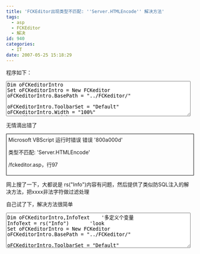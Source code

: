```yaml
---
title: 'FCKEditor出现类型不匹配: ''Server.HTMLEncode'' 解决方法'
tags:
  - asp
  - FCKEditor
  - 解决
id: 940
categories:
  - IT
date: 2007-05-25 15:18:29
---
```


程序如下：
<textarea name="code" cols="60" rows="6" class="vb">Dim oFCKeditorIntro
Set oFCKeditorIntro = New FCKeditor
oFCKeditorIntro.BasePath = "../FCKeditor/"

oFCKeditorIntro.ToolbarSet = "Default"
oFCKeditorIntro.Width = "100%"
oFCKeditorIntro.Height = "350"
oFCKeditorIntro.Value = rs("Info")

oFCKeditorIntro.Create "Info"</textarea>
无情滴出错了

<div style="border: 1px solid #000; margin: 0px; padding: 5px;width:500px;">Microsoft VBScript 运行时错误 错误 '800a000d' 

类型不匹配: 'Server.HTMLEncode' 

/fckeditor.asp，行97 </div>

网上搜了一下，大都说是 rs("Info")内容有问题，然后提供了类似防SQL注入的解决方法，把xxxx非法字符做过滤处理

自己试了下，解决方法很简单

<textarea name="code" cols="60" rows="6" class="vb">Dim oFCKeditorIntro,InfoText	'多定义个变量
InfoText = rs("Info")		'look
Set oFCKeditorIntro = New FCKeditor
oFCKeditorIntro.BasePath = "../FCKeditor/"

oFCKeditorIntro.ToolbarSet = "Default"
oFCKeditorIntro.Width = "100%"
oFCKeditorIntro.Height = "350"
oFCKeditorIntro.Value = InfoText		'look

oFCKeditorIntro.Create "Info"</textarea>